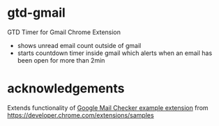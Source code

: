 # gtd-gmail
GTD Timer for Gmail Chrome Extension
* shows unread email count outside of gmail
* starts countdown timer inside gmail which alerts when an email has been open for more than 2min

# acknowledgements
Extends functionality of [Google Mail Checker example extension](https://developer.chrome.com/extensions/examples/extensions/gmail.zip) from https://developer.chrome.com/extensions/samples
